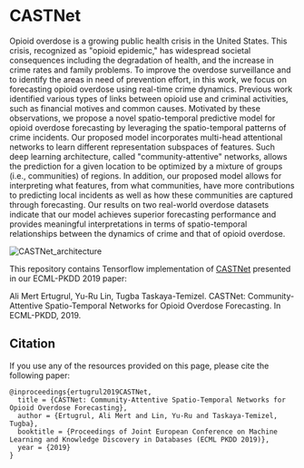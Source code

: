 # CASTNet
Opioid overdose is a growing public health crisis in the United States. This crisis, recognized as "opioid epidemic," has widespread societal consequences including the degradation of health, and the increase in crime rates and family problems. To improve the overdose surveillance and to identify the areas in need of prevention effort, in this work, we focus on forecasting opioid overdose using real-time crime dynamics. Previous work identified various types of links between opioid use and criminal activities, such as financial motives and common causes. Motivated by these observations, we propose a novel spatio-temporal predictive model for opioid overdose forecasting by leveraging the spatio-temporal patterns of crime incidents. Our proposed model incorporates multi-head attentional networks to learn different representation subspaces of features. Such deep learning architecture, called "community-attentive" networks, allows the prediction for a given location to be optimized by a mixture of groups (i.e., communities) of regions. In addition, our proposed model allows for interpreting what features, from what communities, have more contributions to predicting local incidents as well as how these communities are captured through forecasting. Our results on two real-world overdose datasets indicate that our model achieves superior forecasting performance and provides meaningful interpretations in terms of spatio-temporal relationships between the dynamics of crime and that of opioid overdose.

![CASTNet_architecture](https://user-images.githubusercontent.com/3327205/64565550-ea64e700-d34b-11e9-8c79-591b363d2ba6.png)

This repository contains Tensorflow implementation of [CASTNet](https://arxiv.org/abs/1905.04714) presented in our ECML-PKDD 2019 paper:

Ali Mert Ertugrul, Yu-Ru Lin, Tugba Taskaya-Temizel. CASTNet: Community-Attentive Spatio-Temporal Networks for Opioid Overdose Forecasting. In ECML-PKDD, 2019.

## Citation
If you use any of the resources provided on this page, please cite the following paper:

```
@inproceedings{ertugrul2019CASTNet,
  title = {CASTNet: Community-Attentive Spatio-Temporal Networks for Opioid Overdose Forecasting},
  author = {Ertugrul, Ali Mert and Lin, Yu-Ru and Taskaya-Temizel, Tugba},
  booktitle = {Proceedings of Joint European Conference on Machine Learning and Knowledge Discovery in Databases (ECML PKDD 2019)},
  year = {2019}
}
```

